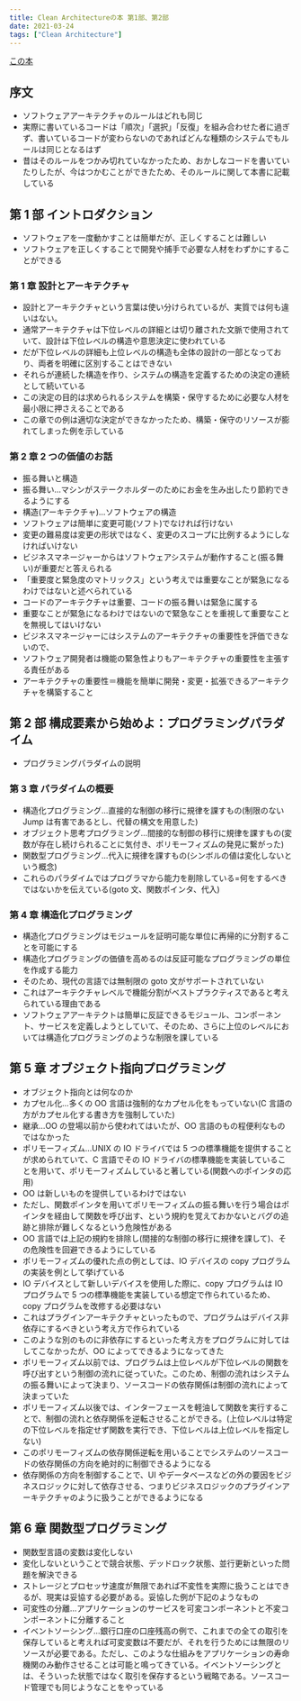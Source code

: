 ```yaml
---
title: Clean Architectureの本 第1部、第2部
date: 2021-03-24
tags: ["Clean Architecture"]
---
```


[この本](https://www.amazon.co.jp/dp/B07FSBHS2V/ref=dp-kindle-redirect?_encoding=UTF8&btkr=1)

## 序文

- ソフトウェアアーキテクチャのルールはどれも同じ
- 実際に書いているコードは「順次」「選択」「反復」を組み合わせた者に過ぎず、書いているコードが変わらないのであればどんな種類のシステムでもルールは同じとなるはず
- 昔はそのルールをつかみ切れていなかったため、おかしなコードを書いていたりしたが、今はつかむことができたため、そのルールに関して本書に記載している

## 第 1 部 イントロダクション

- ソフトウェアを一度動かすことは簡単だが、正しくすることは難しい
- ソフトウェアを正しくすることで開発や捕手で必要な人材をわずかにすることができる

### 第 1 章 設計とアーキテクチャ

- 設計とアーキテクチャという言葉は使い分けられているが、実質では何も違いはない。
- 通常アーキテクチャは下位レベルの詳細とは切り離された文脈で使用されていて、設計は下位レベルの構造や意思決定に使われている
- だが下位レベルの詳細も上位レベルの構造も全体の設計の一部となっており、両者を明確に区別することはできない
- それらが連続した構造を作り、システムの構造を定義するための決定の連続として続いている
- この決定の目的は求められるシステムを構築・保守するために必要な人材を最小限に押さえることである
- この章での例は適切な決定ができなかったため、構築・保守のリソースが膨れてしまった例を示している

### 第 2 章 2 つの価値のお話

- 振る舞いと構造
- 振る舞い...マシンがステークホルダーのためにお金を生み出したり節約できるようにする
- 構造(アーキテクチャ)...ソフトウェアの構造
- ソフトウェアは簡単に変更可能(ソフト)でなければ行けない
- 変更の難易度は変更の形状ではなく、変更のスコープに比例するようにしなければいけない
- ビジネスマネージャーからはソフトウェアシステムが動作すること(振る舞い)が重要だと答えられる
- 「重要度と緊急度のマトリックス」という考えでは重要なことが緊急になるわけではないと述べられている
- コードのアーキテクチャは重要、コードの振る舞いは緊急に属する
- 重要なことが緊急になるわけではないので緊急なことを重視して重要なことを無視してはいけない
- ビジネスマネージャーにはシステムのアーキテクチャの重要性を評価できないので、
- ソフトウェア開発者は機能の緊急性よりもアーキテクチャの重要性を主張する責任がある
- アーキテクチャの重要性＝機能を簡単に開発・変更・拡張できるアーキテクチャを構築すること

## 第 2 部 構成要素から始めよ：プログラミングパラダイム

- プログラミングパラダイムの説明

### 第 3 章 パラダイムの概要

- 構造化プログラミング...直接的な制御の移行に規律を課すもの(制限のない Jump は有害であるとし、代替の構文を用意した)
- オブジェクト思考プログラミング...間接的な制御の移行に規律を課すもの(変数が存在し続けられることに気付き、ポリモーフィズムの発見に繋がった)
- 関数型プログラミング...代入に規律を課すもの(シンボルの値は変化しないという概念)
- これらのパラダイムではプログラマから能力を削除している=何をするべきではないかを伝えている(goto 文、関数ポインタ、代入)

### 第 4 章 構造化プログラミング

- 構造化プログラミングはモジュールを証明可能な単位に再帰的に分割することを可能にする
- 構造化プログラミングの価値を高めるのは反証可能なプログラミングの単位を作成する能力
- そのため、現代の言語では無制限の goto 文がサポートされていない
- これはアーキテクチャレベルで機能分割がベストプラクティスであると考えられている理由である
- ソフトウェアアーキテクトは簡単に反証できるモジュール、コンポーネント、サービスを定義しようとしていて、そのため、さらに上位のレベルにおいては構造化プログラミングのような制限を課している

## 第 5 章 オブジェクト指向プログラミング

- オブジェクト指向とは何なのか
- カプセル化...多くの OO 言語は強制的なカプセル化をもっていない(C 言語の方がカプセル化する書き方を強制していた)
- 継承...OO の登場以前から使われてはいたが、OO 言語のもの程便利なものではなかった
- ポリモーフィズム...UNIX の IO ドライバでは 5 つの標準機能を提供することが求められていて、C 言語でその IO ドライバの標準機能を実装していることを用いて、ポリモーフィズムしていると著している(関数へのポインタの応用)
- OO は新しいものを提供しているわけではない
- ただし、関数ポインタを用いてポリモーフィズムの振る舞いを行う場合はポインタを経由して関数を呼び出す、という規約を覚えておかないとバグの追跡と排除が難しくなるという危険性がある
- OO 言語では上記の規約を排除し(間接的な制御の移行に規律を課して)、その危険性を回避できるようにしている
- ポリモーフィズムの優れた点の例としては、IO デバイスの copy プログラムの実装を例として挙げている
- IO デバイスとして新しいデバイスを使用した際に、copy プログラムは IO プログラムで 5 つの標準機能を実装している想定で作られているため、copy プログラムを改修する必要はない
- これはプラグインアーキテクチャといったもので、プログラムはデバイス非依存にするべきという考え方で作られている
- このような別のものに非依存にするといった考え方をプログラムに対してはしてこなかったが、OO によってできるようになってきた
- ポリモーフィズム以前では、プログラムは上位レベルが下位レベルの関数を呼び出すという制御の流れに従っていた。このため、制御の流れはシステムの振る舞いによって決まり、ソースコードの依存関係は制御の流れによって決まっていた
- ポリモーフィズム以後では、インターフェースを軽油して関数を実行することで、制御の流れと依存関係を逆転させることができる。(上位レベルは特定の下位レベルを指定せず関数を実行でき、下位レベルは上位レベルを指定しない)
- このポリモーフィズムの依存関係逆転を用いることでシステムのソースコードの依存関係の方向を絶対的に制御できるようになる
- 依存関係の方向を制御することで、UI やデータベースなどの外の要因をビジネスロジックに対して依存させる、つまりビジネスロジックのプラグインアーキテクチャのように扱うことができるようになる

## 第 6 章 関数型プログラミング

- 関数型言語の変数は変化しない
- 変化しないということで競合状態、デッドロック状態、並行更新といった問題を解決できる
- ストレージとプロセッサ速度が無限であれば不変性を実際に扱うことはできるが、現実は妥協する必要がある。妥協した例が下記のようなもの
- 可変性の分離...アプリケーションのサービスを可変コンポーネントと不変コンポーネントに分離すること
- イベントソーシング...銀行口座の口座残高の例で、これまでの全ての取引を保存していると考えれば可変変数は不要だが、それを行うためには無限のリソースが必要である。ただし、このような仕組みをアプリケーションの寿命機関のみ動作させることは可能と鳴ってきている。イベントソーシングとは、そういった状態ではなく取引を保存するという戦略である。ソースコード管理でも同じようなことをやっている
